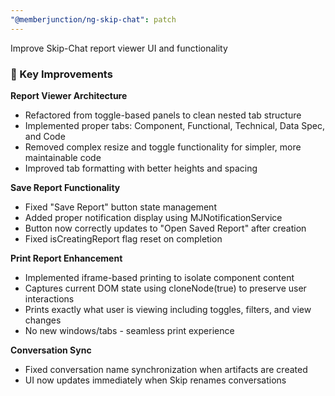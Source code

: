 ```yaml
---
"@memberjunction/ng-skip-chat": patch
---
```


Improve Skip-Chat report viewer UI and functionality

### 🎯 Key Improvements

**Report Viewer Architecture**

- Refactored from toggle-based panels to clean nested tab
  structure
- Implemented proper tabs: Component, Functional,
  Technical, Data Spec, and Code
- Removed complex resize and toggle functionality for
  simpler, more maintainable code
- Improved tab formatting with better heights and spacing

**Save Report Functionality**

- Fixed "Save Report" button state management
- Added proper notification display using
  MJNotificationService
- Button now correctly updates to "Open Saved Report"
  after creation
- Fixed isCreatingReport flag reset on completion

**Print Report Enhancement**

- Implemented iframe-based printing to isolate component
  content
- Captures current DOM state using cloneNode(true) to
  preserve user interactions
- Prints exactly what user is viewing including toggles,
  filters, and view changes
- No new windows/tabs - seamless print experience

**Conversation Sync**

- Fixed conversation name synchronization when artifacts
  are created
- UI now updates immediately when Skip renames
  conversations
